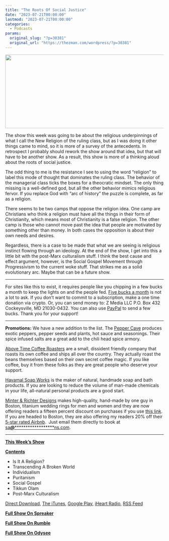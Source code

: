 ```yaml
---
title: "The Roots Of Social Justice"
date: "2023-07-21T00:00:00"
lastmod: "2023-07-21T00:00:00"
categories:
  - Podcasts
params:
  original_slug: "?p=30381"
  original_url: "https://thezman.com/wordpress/?p=30381"
---
```


[<img
src="http://thezman.com/wordpress/wp-content/uploads/2018/01/Power-Hour.png"
decoding="async" width="600" height="233" />](http://thezman.com/wordpress/wp-content/uploads/2018/01/Power-Hour.png)

The show this week was going to be about the religious underpinnings of
what I call the New Religion of the ruling class, but as I was doing it
other things came to mind, so it is more of a survey of the antecedents.
In retrospect I probably should rework the show around that idea, but
that will have to be another show. As a result, this show is more of a
thinking aloud about the roots of social justice.

The odd thing to me is the resistance I see to using the word “religion”
to label this mode of thought that dominates the ruling class. The
behavior of the managerial class ticks the boxes for a theocratic
mindset. The only thing missing is a well-defined god, but all the other
behavior mimics religious fervor. If you replace God with “arc of
history” the puzzle is complete, as far as a religion.

There seems to be two camps that oppose the religion idea. One camp are
Christians who think a religion must have all the things in their form
of Christianity, which means most of Christianity is a false religion.
The other camp is those who cannot move past the idea that people are
motivated by something other than money. In both cases the opposition is
about their own needs and desires.

Regardless, there is a case to be made that what we are seeing is
religious instinct flowing through an ideology. At the end of the show,
I get into this a little bit with the post-Marx culturalism stuff. I
think the best cause and effect argument, however, is the Social Gospel
Movement through Progressivism to the current woke stuff. That strikes
me as a solid evolutionary arc. Maybe that can be a future show.

------------------------------------------------------------------------

For sites like this to exist, it requires people like you chipping in a
few bucks a month to keep the lights on and the people fed.
<a href="https://www.subscribestar.com/the-z-blog"
rel="noopener noreferrer" target="_blank">Five bucks a month</a> is not
a lot to ask. If you don’t want to commit to a subscription, make a one
time donation via crypto. Or, you can send money to: Z Media LLC P.O.
Box 432 Cockeysville, MD 21030-0432. You can also use <a
href="https://www.paypal.com/cgi-bin/webscr?cmd=_s-xclick&amp;hosted_button_id=UDAS2Q8JYA6CN&amp;source=url"
rel="noopener noreferrer" target="_blank">PayPal</a> to send a few
bucks. Thank you for your support!

------------------------------------------------------------------------

**Promotions:** We have a new addition to the list. The
<a href="https://peppercave.com/shop/ols/products" rel="noopener"
target="_blank">Pepper Cave</a> produces exotic peppers, pepper seeds
and plants, hot sauce and seasonings. Their spice infused salts are a
great add to the chili head spice armory.

<a href="https://abovetimecoffee.com/" rel="noopener"
target="_blank">Above Time Coffee Roasters</a> are a small, dissident
friendly company that roasts its own coffee and ships all over the
country. They actually roast the beans themselves based on their own
secret coffee magic. If you like coffee, buy it from these folks as they
are great people who deserve your support.

<a href="https://havamalsoapworks.com/" rel="noopener"
target="_blank">Havamal Soap Works</a> is the maker of natural, handmade
soap and bath products. If you are looking to reduce the volume of
man-made chemicals in your life, all-natural personal products are a
good start.

<a href="https://www.minterandrichterdesigns.com/"
rel="noreferrer nofollow noopener" target="_blank">Minter &amp; Richter
Designs</a> makes high-quality, hand-made by one guy in Boston, titanium
wedding rings for men and women and they are now offering readers a
fifteen percent discount on purchases if you use
<a href="https://www.minterandrichterdesigns.com/discount/ZMAN"
rel="noreferrer nofollow noopener" target="_blank">this link</a>.
<span class="highlight"><span class="colour"><span class="font"><span class="size">If
you are headed to Boston, they are also offering my readers 20% off
their <a
href="https://www.airbnb.com/users/7988017/listings?user_id=7988017&amp;s=3"
rel="noopener noreferrer" target="_blank">5-star rated Airbnb</a>.  Just
email them directly to book at
<a href="mailto:sa***@*********************ns.com"
data-original-string="3trWQhJ8vk8gEiWH+pii3Q==cb7ly6FP33g3rje2zrbLcK8W//xg6AFOh9JUB1wLSZZYREH6zNPmbe0uoYhKUCxtXZe"><span
class="apbct-email-encoder"
data-original-string="uWzMV2KCykOs1CBNNKMGjQ==cb7hBQz2a73gcVEbWjmOwwFs5Rq/mxu2UdUA9S9Jp31Qm4Oap283LNZSQFcwovIB3aQ"
title="This contact has been encoded by Anti-Spam by CleanTalk. Click to decode. To finish the decoding make sure that JavaScript is enabled in your browser.">sa<span
class="apbct-blur">***</span>@<span
class="apbct-blur">*********************</span>ns.com</span></a>.</span></span></span></span>

------------------------------------------------------------------------

**<u>This Week’s Show</u>**

**<u>Contents</u>**

-   Is It A Religion?
-   Transcending A Broken World
-   Individualism
-   Puritanism
-   Social Gospel
-   Tikkun Olam
-   Post-Marx Culturalism

<a href="https://api.spreaker.com/v2/episodes/56172443/download.mp3"
rel="noopener" target="_blank">Direct Download</a>, <a
href="https://itunes.apple.com/us/podcast/the-z-blog-power-hour/id1262799640?mt=2"
rel="noopener noreferrer" target="_blank">The iTunes</a>, <a
href="https://podcasts.google.com/?feed=aHR0cHM6Ly93d3cuc3ByZWFrZXIuY29tL3Nob3cvMjU4OTY1Ny9lcGlzb2Rlcy9mZWVk"
rel="noopener noreferrer" target="_blank">Google Play</a>, <a href="https://www.iheart.com/podcast/the-z-blog-power-hour-29246491/"
rel="noopener noreferrer" target="_blank">iHeart Radio,</a>
<a href="https://www.spreaker.com/show/2589657/episodes/feed"
rel="noopener noreferrer" target="_blank">RSS Feed</a>

**<u>Full Show On Spreaker</u>**

**<u>Full Show On Rumble</u>**

**<u>Full Show On Odysee</u>**
